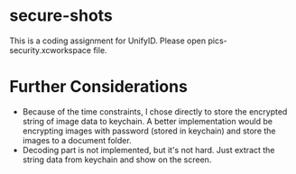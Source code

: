 # secure-shots
This is a coding assignment for UnifyID. Please open pics-security.xcworkspace file.


# Further Considerations
* Because of the time constraints, I chose directly to store the encrypted string of image data to keychain. A better implementation would be encrypting images with password (stored in keychain) and store the images to a document folder.
* Decoding part is not implemented, but it's not hard. Just extract the string data from keychain and show on the screen.
